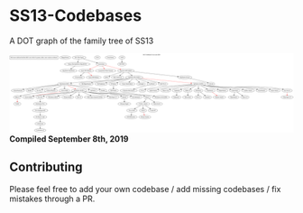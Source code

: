 # SS13-Codebases
A DOT graph of the family tree of SS13

![Graph](https://raw.githubusercontent.com/CthulhuOnIce/SS13-Codebases/master/tree.svg?sanitize=true)
**Compiled September 8th, 2019**

## Contributing
Please feel free to add your own codebase / add missing codebases / fix mistakes through a PR.
